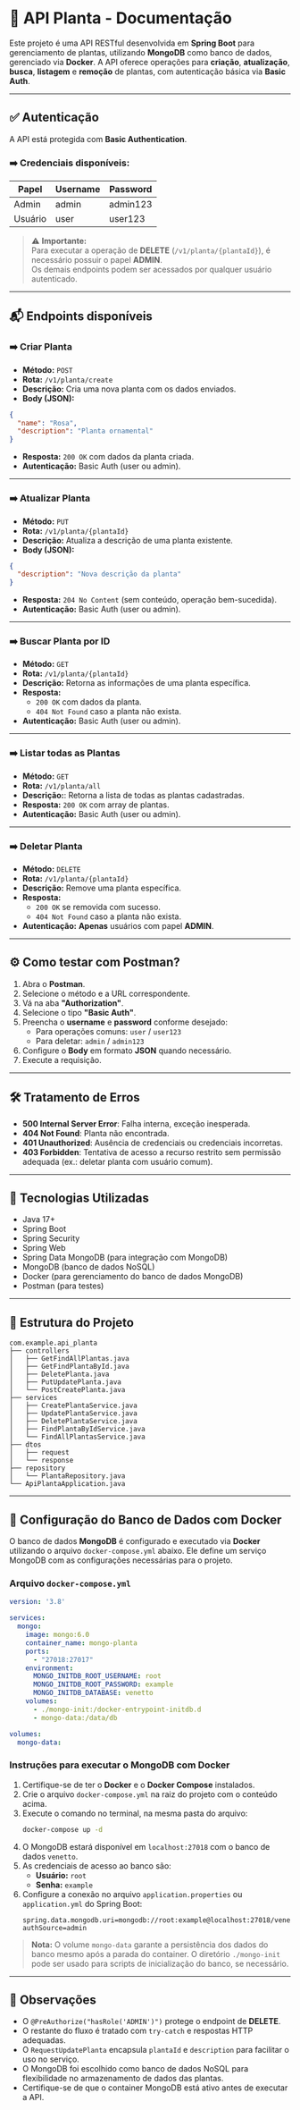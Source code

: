 # 🌱 API Planta - Documentação

Este projeto é uma API RESTful desenvolvida em **Spring Boot** para gerenciamento de plantas, utilizando **MongoDB** como banco de dados, gerenciado via **Docker**. A API oferece operações para **criação**, **atualização**, **busca**, **listagem** e **remoção** de plantas, com autenticação básica via **Basic Auth**.

---

## ✅ Autenticação

A API está protegida com **Basic Authentication**.

### ➡️ Credenciais disponíveis:

| Papel   | Username | Password  |
|---------|----------|-----------|
| Admin   | admin    | admin123  |
| Usuário | user     | user123   |

> ⚠️ **Importante:**  
> Para executar a operação de **DELETE** (`/v1/planta/{plantaId}`), é necessário possuir o papel **ADMIN**.  
> Os demais endpoints podem ser acessados por qualquer usuário autenticado.

---

## 📬 Endpoints disponíveis

### ➡️ Criar Planta

- **Método:** `POST`
- **Rota:** `/v1/planta/create`
- **Descrição:** Cria uma nova planta com os dados enviados.
- **Body (JSON):**
```json
{
  "name": "Rosa",
  "description": "Planta ornamental"
}
```
- **Resposta:** `200 OK` com dados da planta criada.
- **Autenticação:** Basic Auth (user ou admin).

---

### ➡️ Atualizar Planta

- **Método:** `PUT`
- **Rota:** `/v1/planta/{plantaId}`
- **Descrição:** Atualiza a descrição de uma planta existente.
- **Body (JSON):**
```json
{
  "description": "Nova descrição da planta"
}
```
- **Resposta:** `204 No Content` (sem conteúdo, operação bem-sucedida).
- **Autenticação:** Basic Auth (user ou admin).

---

### ➡️ Buscar Planta por ID

- **Método:** `GET`
- **Rota:** `/v1/planta/{plantaId}`
- **Descrição:** Retorna as informações de uma planta específica.
- **Resposta:**
  - `200 OK` com dados da planta.
  - `404 Not Found` caso a planta não exista.
- **Autenticação:** Basic Auth (user ou admin).

---

### ➡️ Listar todas as Plantas

- **Método:** `GET`
- **Rota:** `/v1/planta/all`
- **Descrição:**: Retorna a lista de todas as plantas cadastradas.
- **Resposta:** `200 OK` com array de plantas.
- **Autenticação:** Basic Auth (user ou admin).

---

### ➡️ Deletar Planta

- **Método:** `DELETE`
- **Rota:** `/v1/planta/{plantaId}`
- **Descrição:** Remove uma planta específica.
- **Resposta:**
  - `200 OK` se removida com sucesso.
  - `404 Not Found` caso a planta não exista.
- **Autenticação:** **Apenas** usuários com papel **ADMIN**.

---

## ⚙️ Como testar com Postman?

1. Abra o **Postman**.
2. Selecione o método e a URL correspondente.
3. Vá na aba **"Authorization"**.
4. Selecione o tipo **"Basic Auth"**.
5. Preencha o **username** e **password** conforme desejado:
   - Para operações comuns: `user` / `user123`
   - Para deletar: `admin` / `admin123`
6. Configure o **Body** em formato **JSON** quando necessário.
7. Execute a requisição.

---

## 🛠️ Tratamento de Erros

- **500 Internal Server Error**: Falha interna, exceção inesperada.
- **404 Not Found**: Planta não encontrada.
- **401 Unauthorized**: Ausência de credenciais ou credenciais incorretas.
- **403 Forbidden**: Tentativa de acesso a recurso restrito sem permissão adequada (ex.: deletar planta com usuário comum).

---

## 🚀 Tecnologias Utilizadas

- Java 17+
- Spring Boot
- Spring Security
- Spring Web
- Spring Data MongoDB (para integração com MongoDB)
- MongoDB (banco de dados NoSQL)
- Docker (para gerenciamento do banco de dados MongoDB)
- Postman (para testes)

---

## 📂 Estrutura do Projeto

```
com.example.api_planta
├── controllers
│   ├── GetFindAllPlantas.java
│   ├── GetFindPlantaById.java
│   ├── DeletePlanta.java
│   ├── PutUpdatePlanta.java
│   └── PostCreatePlanta.java
├── services
│   ├── CreatePlantaService.java
│   ├── UpdatePlantaService.java
│   ├── DeletePlantaService.java
│   ├── FindPlantaByIdService.java
│   └── FindAllPlantasService.java
├── dtos
│   ├── request
│   └── response
├── repository
│   └── PlantaRepository.java
└── ApiPlantaApplication.java
```

---

## 🐳 Configuração do Banco de Dados com Docker

O banco de dados **MongoDB** é configurado e executado via **Docker** utilizando o arquivo `docker-compose.yml` abaixo. Ele define um serviço MongoDB com as configurações necessárias para o projeto.

### Arquivo `docker-compose.yml`

```yaml
version: '3.8'

services:
  mongo:
    image: mongo:6.0
    container_name: mongo-planta
    ports:
      - "27018:27017"
    environment:
      MONGO_INITDB_ROOT_USERNAME: root
      MONGO_INITDB_ROOT_PASSWORD: example
      MONGO_INITDB_DATABASE: venetto
    volumes:
      - ./mongo-init:/docker-entrypoint-initdb.d
      - mongo-data:/data/db

volumes:
  mongo-data:
```

### Instruções para executar o MongoDB com Docker

1. Certifique-se de ter o **Docker** e o **Docker Compose** instalados.
2. Crie o arquivo `docker-compose.yml` na raiz do projeto com o conteúdo acima.
3. Execute o comando no terminal, na mesma pasta do arquivo:
   ```bash
   docker-compose up -d
   ```
4. O MongoDB estará disponível em `localhost:27018` com o banco de dados `venetto`.
5. As credenciais de acesso ao banco são:
   - **Usuário:** `root`
   - **Senha:** `example`
6. Configure a conexão no arquivo `application.properties` ou `application.yml` do Spring Boot:
   ```properties
   spring.data.mongodb.uri=mongodb://root:example@localhost:27018/venetto?authSource=admin
   ```

> **Nota:** O volume `mongo-data` garante a persistência dos dados do banco mesmo após a parada do container. O diretório `./mongo-init` pode ser usado para scripts de inicialização do banco, se necessário.

---

## 📌 Observações

- O `@PreAuthorize("hasRole('ADMIN')")` protege o endpoint de **DELETE**.
- O restante do fluxo é tratado com `try-catch` e respostas HTTP adequadas.
- O `RequestUpdatePlanta` encapsula `plantaId` e `description` para facilitar o uso no serviço.
- O MongoDB foi escolhido como banco de dados NoSQL para flexibilidade no armazenamento de dados das plantas.
- Certifique-se de que o container MongoDB está ativo antes de executar a API.